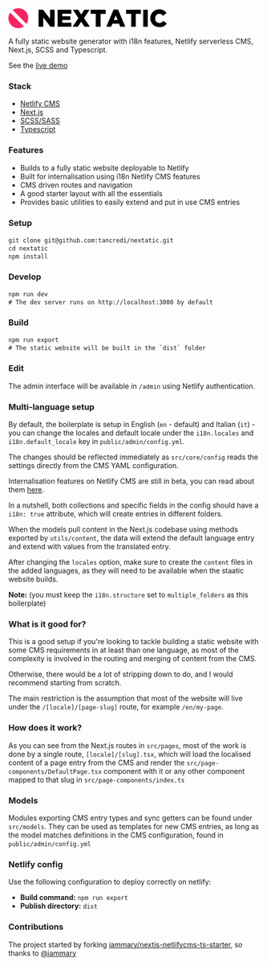 <img src="public/media/logo.svg" alt="alt text" height="40" alt='Nextatic logo'>

A fully static website generator with i18n features, Netlify serverless CMS, Next.js, SCSS and Typescript.

See the [live demo](https://nexstatic.netlify.app/)

### Stack

- [Netlify CMS](https://www.netlifycms.org/)
- [Next.js](https://nextjs.org/)
- [SCSS/SASS](https://sass-lang.com/)
- [Typescript](https://www.typescriptlang.org/)

### Features

- Builds to a fully static website deployable to Netlify
- Built for internalisation using i18n Netlify CMS features
- CMS driven routes and navigation
- A good starter layout with all the essentials
- Provides basic utilities to easily extend and put in use CMS entries

### Setup

```
git clone git@github.com:tancredi/nextatic.git
cd nextatic
npm install
```

### Develop

```
npm run dev
# The dev server runs on http://localhost:3000 by default
```

### Build

```
npm run export
# The static website will be built in the `dist` folder
```

### Edit

The admin interface will be available in `/admin` using Netlify authentication.


### Multi-language setup

By default, the boilerplate is setup in English (`en` - default) and Italian (`it`) - you can change the locales and default locale under the `i18n.locales` and `i18n.default_locale` key in `public/admin/config.yml`.

The changes should be reflected immediately as `src/core/config` reads the settings directly from the CMS YAML configuration.

Internalisation features on Netlify CMS are still in beta, you can read about them [here](https://deploy-preview-4139--netlify-cms-www.netlify.app/docs/beta-features/#i18n-support).

In a nutshell, both collections and specific fields in the config should have a `i18n: true` attribute, which will create entries in different folders.

When the models pull content in the Next.js codebase using methods exported by `utils/content`, the data will extend the default language entry and extend with values from the translated entry.

After changing the `locales` option, make sure to create the `content` files in  the added languages, as they will need to be available when the staatic website builds.

**Note:** (you must keep the `i18n.structure` set to `multiple_folders` as this boilerplate)

### What is it good for?

This is a good setup if you're looking to tackle building a static website with some CMS requirements in at least than one language, as most of the complexity is involved in the routing and merging of content from the CMS.

Otherwise, there would be a lot of stripping down to do, and I would recommend starting from scratch.

The main restriction is the assumption that most of the website will live under the `/[locale]/[page-slug]` route, for example `/en/my-page`.

### How does it work?

As you can see from the Next.js routes in `src/pages`, most of the work is done by a single route, `[locale]/[slug].tsx`, which will load the localised content of a page entry from the CMS and render the `src/page-components/DefaultPage.tsx` component with it or any other component mapped to that slug in `src/page-components/index.ts`

### Models

Modules exporting CMS entry types and sync getters can be found under `src/models`. They can be used as templates for new CMS entries, as long as the model matches definitions in the CMS configuration, found in `public/admin/config.yml`

### Netlify config

Use the following configuration to deploy correctly on netlify:

- **Build command:** `npm run export`
- **Publish directory:** `dist`

### Contributions

The project started by forking [iammary/nextjs-netlifycms-ts-starter](https://github.com/iammary/nextjs-netlifycms-ts-starter), so thanks to [@iammary](https://github.com/iammary)
